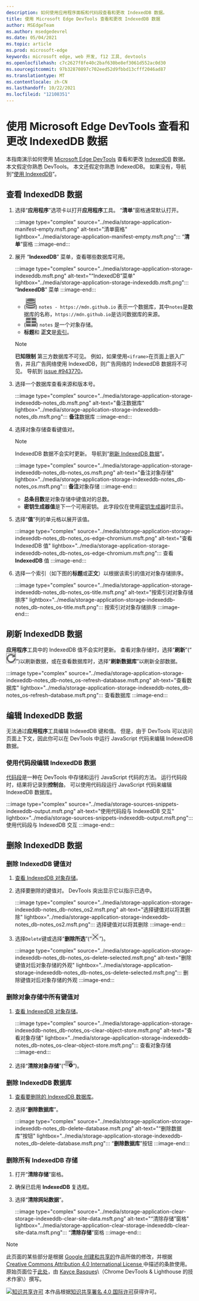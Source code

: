 ```yaml
---
description: 如何使用应用程序面板和代码段查看和更改 IndexedDB 数据。
title: 使用 Microsoft Edge DevTools 查看和更改 IndexedDB 数据
author: MSEdgeTeam
ms.author: msedgedevrel
ms.date: 05/04/2021
ms.topic: article
ms.prod: microsoft-edge
keywords: microsoft edge, web 开发, f12 工具, devtools
ms.openlocfilehash: c7c2627f8fe40c2baf630be8ef3061d552ac0d30
ms.sourcegitcommit: 97b32870897c702eed52d9fbbd13cfff2046ad87
ms.translationtype: MT
ms.contentlocale: zh-CN
ms.lasthandoff: 10/22/2021
ms.locfileid: "12108351"
---
```

<!-- Copyright Kayce Basques

   Licensed under the Apache License, Version 2.0 (the "License");
   you may not use this file except in compliance with the License.
   You may obtain a copy of the License at

       https://www.apache.org/licenses/LICENSE-2.0

   Unless required by applicable law or agreed to in writing, software
   distributed under the License is distributed on an "AS IS" BASIS,
   WITHOUT WARRANTIES OR CONDITIONS OF ANY KIND, either express or implied.
   See the License for the specific language governing permissions and
   limitations under the License.  -->
# <a name="view-and-change-indexeddb-data-with-microsoft-edge-devtools"></a>使用 Microsoft Edge DevTools 查看和更改 IndexedDB 数据

本指南演示如何使用 [Microsoft Edge DevTools][MicrosoftEdgeDevTools] 查看和更改 [IndexedDB][MDNIndexedDBAPI] 数据。  本文假定你熟悉 DevTools。  本文还假定你熟悉 IndexedDB。  如果没有，导航到“[使用 IndexedDB][MDNUsingIndexedDB]”。

## <a name="view-indexeddb-data"></a>查看 IndexedDB 数据

1.  选择“**应用程序**”选项卡以打开**应用程序**工具。  “**清单**”窗格通常默认打开。

    :::image type="complex" source="../media/storage-application-manifest-empty.msft.png" alt-text="清单窗格" lightbox="../media/storage-application-manifest-empty.msft.png":::
       “**清单**”窗格
    :::image-end:::

1.  展开 “**IndexedDB**” 菜单，查看哪些数据库可用。

    :::image type="complex" source="../media/storage-application-storage-indexeddb.msft.png" alt-text="“IndexedDB”菜单" lightbox="../media/storage-application-storage-indexeddb.msft.png":::
       “**IndexedDB**” 菜单
    :::image-end:::

    *   \(![Database icon](../media/database-icon.msft.png)\) `notes - https://mdn.github.io` 表示一个数据库，其中`notes`是数据库的名称，`https://mdn.github.io`是访问数据库的来源。
    *   \(![Object Store icon](../media/object-store-icon.msft.png)\) `notes` 是一个对象存储。
    *   **标题**和 **正文**是[索引][MDNUsingIndexedDBUsingIndex]。

    > [!NOTE]
    > **已知限制**  第三方数据库不可见。  例如，如果使用`<iframe>`在页面上嵌入广告，并且广告网络使用 IndexedDB，则广告网络的 IndexedDB 数据将不可见。  导航到 [issue #943770][ChromiumIssue943770]。

1.  选择一个数据库查看来源和版本号。

    :::image type="complex" source="../media/storage-application-storage-indexeddb-notes_db.msft.png" alt-text="备注数据库" lightbox="../media/storage-application-storage-indexeddb-notes_db.msft.png":::
       **备注**数据库
    :::image-end:::

1.  选择对象存储查看键值对。

    > [!NOTE]
    > IndexedDB 数据不会实时更新。  导航到“[刷新 IndexedDB 数据](#refresh-indexeddb-data)”。

    :::image type="complex" source="../media/storage-application-storage-indexeddb-notes_db-notes_os.msft.png" alt-text="备注对象存储" lightbox="../media/storage-application-storage-indexeddb-notes_db-notes_os.msft.png":::
       **备注**对象存储
    :::image-end:::

    *   **总条目数**是对象存储中键值对的总数。
    *   **密钥生成器值**是下一个可用密钥。  此字段仅在使用[密钥生成器][MDNBasicConceptsKeyGenerator]时显示。

1.  选择“**值**”列的单元格以展开该值。

    :::image type="complex" source="../media/storage-application-storage-indexeddb-notes_db-notes_os-edge-chromium.msft.png" alt-text="查看 IndexedDB 值" lightbox="../media/storage-application-storage-indexeddb-notes_db-notes_os-edge-chromium.msft.png":::
       查看 **IndexedDB** 值
    :::image-end:::

1.  选择一个索引（如下图的**标题**或**正文**）以根据该索引的值对对象存储排序。

    :::image type="complex" source="../media/storage-application-storage-indexeddb-notes_db-notes_os-title.msft.png" alt-text="按索引对对象存储排序" lightbox="../media/storage-application-storage-indexeddb-notes_db-notes_os-title.msft.png":::
       按索引对对象存储排序
    :::image-end:::

## <a name="refresh-indexeddb-data"></a>刷新 IndexedDB 数据

**应用程序**工具中的 IndexedDB 值不会实时更新。  查看对象存储时，选择“**刷新**”\(“![刷新](../media/reload-icon.msft.png)”\)以刷新数据，或在查看数据库时，选择“**刷新数据库**”以刷新全部数据。

:::image type="complex" source="../media/storage-application-storage-indexeddb-notes_db-notes_os-refresh-database.msft.png" alt-text="查看数据库" lightbox="../media/storage-application-storage-indexeddb-notes_db-notes_os-refresh-database.msft.png":::
   查看数据库
:::image-end:::

## <a name="edit-indexeddb-data"></a>编辑 IndexedDB 数据

无法通过**应用程序**工具编辑 IndexedDB 键和值。  但是，由于 DevTools 可以访问页面上下文，因此你可以在 DevTools 中运行 JavaScript 代码来编辑 IndexedDB 数据。

### <a name="edit-indexeddb-data-with-snippets"></a>使用代码段编辑 IndexedDB 数据

[代码段][DevtoolsJavascriptSnippets]是一种在 DevTools 中存储和运行 JavaScript 代码的方法。  运行代码段时，结果将记录到**控制台**。  可以使用代码段运行 JavaScript 代码来编辑 IndexedDB 数据库。

:::image type="complex" source="../media/storage-sources-snippets-indexeddb-output.msft.png" alt-text="使用代码段与 IndexedDB 交互" lightbox="../media/storage-sources-snippets-indexeddb-output.msft.png":::
   使用代码段与 IndexedDB 交互
:::image-end:::

## <a name="delete-indexeddb-data"></a>删除 IndexedDB 数据

### <a name="delete-an-indexeddb-key-value-pair"></a>删除 IndexedDB 键值对

1.  [查看 IndexedDB 对象存储](#view-indexeddb-data)。
1.  选择要删除的键值对。  DevTools 突出显示它以指示已选中。

    :::image type="complex" source="../media/storage-application-storage-indexeddb-notes_db-notes_os2.msft.png" alt-text="选择键值对以将其删除" lightbox="../media/storage-application-storage-indexeddb-notes_db-notes_os2.msft.png":::
       选择键值对以将其删除
    :::image-end:::

1.  选择`Delete`键或选择“**删除所选**”\(“![删除所选](../media/delete-icon.msft.png)”\)。

    :::image type="complex" source="../media/storage-application-storage-indexeddb-notes_db-notes_os-delete-selected.msft.png" alt-text="删除键值对后对象存储的外观" lightbox="../media/storage-application-storage-indexeddb-notes_db-notes_os-delete-selected.msft.png":::
       删除键值对后对象存储的外观
    :::image-end:::

### <a name="delete-all-key-value-pairs-in-an-object-store"></a>删除对象存储中所有键值对

1.  [查看 IndexedDB 对象存储](#view-indexeddb-data)。

    :::image type="complex" source="../media/storage-application-storage-indexeddb-notes_db-notes_os-clear-object-store.msft.png" alt-text="查看对象存储" lightbox="../media/storage-application-storage-indexeddb-notes_db-notes_os-clear-object-store.msft.png":::
       查看对象存储
    :::image-end:::

1.  选择“**清除对象存储**”\(“![清除对象存储](../media/clear-icon.msft.png)”\)。

### <a name="delete-an-indexeddb-database"></a>删除 IndexedDB 数据库

1.  [查看要删除的 IndexedDB 数据库](#view-indexeddb-data)。
1.  选择“**删除数据库**”。

    :::image type="complex" source="../media/storage-application-storage-indexeddb-notes_db-delete-database.msft.png" alt-text="“删除数据库”按钮" lightbox="../media/storage-application-storage-indexeddb-notes_db-delete-database.msft.png":::
       “**删除数据库**”按钮
    :::image-end:::

### <a name="delete-all-indexeddb-storage"></a>删除所有 IndexedDB 存储

1.  打开“**清除存储**”窗格。
1.  确保已启用 **IndexedDB** 复选框。
1.  选择“**清除网站数据**”。

    :::image type="complex" source="../media/storage-application-clear-storage-indexeddb-clear-site-data.msft.png" alt-text="“清除存储”窗格" lightbox="../media/storage-application-clear-storage-indexeddb-clear-site-data.msft.png":::
       “**清除存储**”窗格
    :::image-end:::


<!-- ====================================================================== -->
<!-- links -->

[MicrosoftEdgeDevTools]: ../../devtools-guide-chromium/index.md "Microsoft Edge 开发人员工具|Microsoft Docs"
[DevtoolsJavascriptSnippets]: ../javascript/snippets.md "使用 Microsoft Edge DevTools 在任意页面上运行 JavaScript 代码段 | Microsoft Docs"
<!-- external links -->
[ChromiumIssue943770]: https://crbug.com/943770 "943770 - DevTools:显示 iframe IndexedDB 数据库 - chromium - Monorail"

[MDNBasicConceptsKeyGenerator]: https://developer.mozilla.org/docs/Web/API/IndexedDB_API/Basic_Concepts_Behind_IndexedDB#gloss_keygenerator "密钥生成器 - 基本概念 | MDN"
[MDNIndexedDBAPI]: https://developer.mozilla.org/docs/Web/API/IndexedDB_API "IndexedDB API | MDN"
[MDNUsingIndexedDB]: https://developer.mozilla.org/docs/Web/API/IndexedDB_API/Using_IndexedDB "使用 IndexedDB | MDN"
[MDNUsingIndexedDBUsingIndex]: https://developer.mozilla.org/docs/Web/API/IndexedDB_API/Using_IndexedDB#Using_an_index "使用索引 - 使用 IndexedDB | MDN"


<!-- ====================================================================== -->
> [!NOTE]
> 此页面的某些部分是根据 [Google 创建和共享的][GoogleSitePolicies]作品所做的修改，并根据[ Creative Commons Attribution 4.0 International License ][CCA4IL]中描述的条款使用。
> 原始页面位于[此处](https://developers.google.com/web/tools/chrome-devtools/storage/indexeddb)，由 [Kayce Basques][KayceBasques]\（Chrome DevTools \& Lighthouse 的技术作家\）撰写。

[![知识共享许可][CCby4Image]][CCA4IL] 本作品根据[知识共享署名 4.0 国际许可][CCA4IL]获得许可。

[CCA4IL]: https://creativecommons.org/licenses/by/4.0
[CCby4Image]: https://i.creativecommons.org/l/by/4.0/88x31.png
[GoogleSitePolicies]: https://developers.google.com/terms/site-policies
[KayceBasques]: https://developers.google.com/web/resources/contributors#kayce-basques
